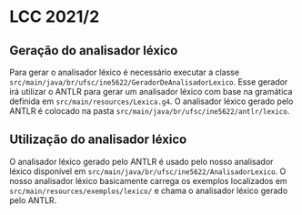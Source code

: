 # LCC 2021/2

## Geração do analisador léxico

Para gerar o analisador léxico é necessário executar a classe `src/main/java/br/ufsc/ine5622/GeradorDeAnalisadorLexico`. Esse gerador irá utilizar o ANTLR  para gerar um analisador léxico com base na gramática definida em `src/main/resources/Lexica.g4`. O analisador léxico gerado pelo ANTLR é colocado na pasta `src/main/java/br/ufsc/ine5622/antlr/lexico`.

## Utilização do analisador léxico

O analisador léxico gerado pelo ANTLR é usado pelo nosso analisador léxico disponível em `src/main/java/br/ufsc/ine5622/AnalisadorLexico`. O nosso analisador léxico basicamente carrega os exemplos localizados em `src/main/resources/exemplos/lexico/` e chama o analisador léxico gerado pelo ANTLR.
